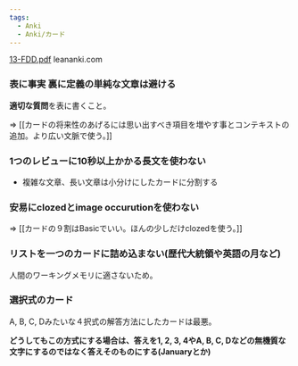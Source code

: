```yaml
---
tags:
  - Anki
  - Anki/カード
---
```

[13-FDD.pdf](https://media.publit.io/file/13-FDD.pdf) leananki.com
### 表に事実 裏に定義の単純な文章は避ける

**適切な質問**を表に書くこと。

=> [[カードの将来性のあげるには思い出すべき項目を増やす事とコンテキストの追加。より広い文脈で使う。]]

### 1つのレビューに10秒以上かかる長文を使わない

- 複雑な文章、長い文章は小分けにしたカードに分割する

### 安易にclozedとimage occurutionを使わない

=> [[カードの９割はBasicでいい。ほんの少しだけclozedを使う。]]

### リストを一つのカードに詰め込まない(歴代大統領や英語の月など)

人間のワーキングメモリに適さないため。

### 選択式のカード

A, B, C, Dみたいな４択式の解答方法にしたカードは最悪。

**どうしてもこの方式にする場合は、答えを1, 2, 3, 4やA, B, C, Dなどの無機質な文字にするのではなく答えそのものにする(Januaryとか)**

